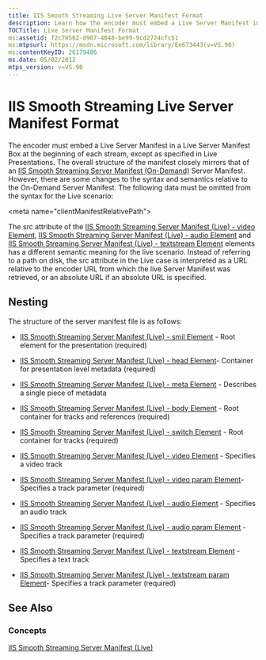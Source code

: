 ```yaml
---
title: IIS Smooth Streaming Live Server Manifest Format
description: Learn how the encoder must embed a Live Server Manifest in a Live Server Manifest Box at the beginning of each stream, except as specified in Live Presentations.
TOCTitle: Live Server Manifest Format
ms:assetid: f2c78562-d907-4048-be99-9cd2724cfc51
ms:mtpsurl: https://msdn.microsoft.com/library/Ee673443(v=VS.90)
ms:contentKeyID: 26179486
ms.date: 05/02/2012
mtps_version: v=VS.90
---
```


# IIS Smooth Streaming Live Server Manifest Format

The encoder must embed a Live Server Manifest in a Live Server Manifest Box at the beginning of each stream, except as specified in Live Presentations. The overall structure of the manifest closely mirrors that of an [IIS Smooth Streaming Server Manifest (On-Demand)](iis-smooth-streaming-server-manifest-on-demand.md) Server Manifest. However, there are some changes to the syntax and semantics relative to the On-Demand Server Manifest. The following data must be omitted from the syntax for the Live scenario:

\<meta name="clientManifestRelativePath"\>

The src attribute of the [IIS Smooth Streaming Server Manifest (Live) - video Element](iis-smooth-streaming-server-manifest-live-video-element.md), [IIS Smooth Streaming Server Manifest (Live) - audio Element](iis-smooth-streaming-server-manifest-live-audio-element.md) and [IIS Smooth Streaming Server Manifest (Live) - textstream Element](iis-smooth-streaming-server-manifest-live-textstream-element.md) elements has a different semantic meaning for the live scenario. Instead of referring to a path on disk, the src attribute in the Live case is interpreted as a URL relative to the encoder URL from which the live Server Manifest was retrieved, or an absolute URL if an absolute URL is specified.

## Nesting

The structure of the server manifest file is as follows:

  - [IIS Smooth Streaming Server Manifest (Live) - smil Element](iis-smooth-streaming-server-manifest-live-smil-element.md) - Root element for the presentation (required)

  - [IIS Smooth Streaming Server Manifest (Live) - head Element](iis-smooth-streaming-server-manifest-live-head-element.md)- Container for presentation level metadata (required)

  - [IIS Smooth Streaming Server Manifest (Live) - meta Element](iis-smooth-streaming-server-manifest-live-meta-element.md) - Describes a single piece of metadata

  - [IIS Smooth Streaming Server Manifest (Live) - body Element](iis-smooth-streaming-server-manifest-live-body-element.md) - Root container for tracks and references (required)

  - [IIS Smooth Streaming Server Manifest (Live) - switch Element](iis-smooth-streaming-server-manifest-live-switch-element.md) - Root container for tracks (required)

  - [IIS Smooth Streaming Server Manifest (Live) - video Element](iis-smooth-streaming-server-manifest-live-video-element.md) - Specifies a video track

  - [IIS Smooth Streaming Server Manifest (Live) - video param Element](iis-smooth-streaming-server-manifest-live-video-param-element.md)- Specifies a track parameter (required)

  - [IIS Smooth Streaming Server Manifest (Live) - audio Element](iis-smooth-streaming-server-manifest-live-audio-element.md) - Specifies an audio track

  - [IIS Smooth Streaming Server Manifest (Live) - audio param Element](iis-smooth-streaming-server-manifest-live-audio-param-element.md) - Specifies a track parameter (required)

  - [IIS Smooth Streaming Server Manifest (Live) - textstream Element](iis-smooth-streaming-server-manifest-live-textstream-element.md) - Specifies a text track

  - [IIS Smooth Streaming Server Manifest (Live) - textstream param Element](iis-smooth-streaming-server-manifest-live-textstream-param-element.md)- Specifies a track parameter (required)

## See Also

### Concepts

[IIS Smooth Streaming Server Manifest (Live)](iis-smooth-streaming-server-manifest-live.md)
